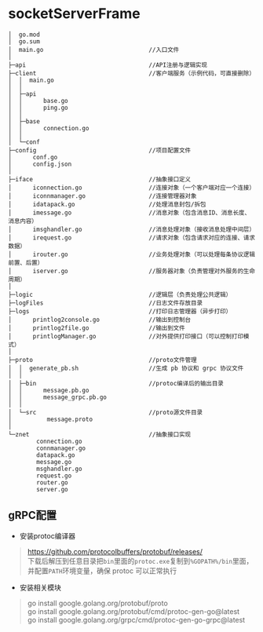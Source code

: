 # socketServerFrame
```
│  go.mod
│  go.sum
│  main.go                              //入口文件
│
├─api                                   //API注册与逻辑实现
├─client                                //客户端服务（示例代码，可直接删除）
│  │  main.go
│  │
│  ├─api
│  │      base.go
│  │      ping.go
│  │
│  ├─base
│  │      connection.go
│  │
│  └─conf
├─config                                //项目配置文件
│      conf.go
│      config.json
│
├─iface                                 //抽象接口定义
│      iconnection.go                   //连接对象（一个客户端对应一个连接）
│      iconnmanager.go                  //连接管理器对象
│      idatapack.go                     //处理消息封包/拆包
│      imessage.go                      //消息对象（包含消息ID、消息长度、消息内容）
│      imsghandler.go                   //消息处理对象（接收消息处理中间层）
│      irequest.go                      //请求对象（包含请求对应的连接、请求数据）
│      irouter.go                       //业务处理对象（可以处理每条协议逻辑前置、后置）
│      iserver.go                       //服务器对象（负责管理对外服务的生命周期）
│
├─logic                                 //逻辑层（负责处理公共逻辑）
├─logFiles                              //日志文件存放目录
├─logs                                  //打印日志管理器（异步打印）
│      printlog2console.go              //输出到控制台
│      printlog2file.go                 //输出到文件
│      printlogManager.go               //对外提供打印接口（可以控制打印模式）
│
├─proto                                 //proto文件管理
│  │  generate_pb.sh                    //生成 pb 协议和 grpc 协议文件
│  │
│  ├─bin                                //protoc编译后的输出目录
│  │      message.pb.go
│  │      message_grpc.pb.go
│  │
│  └─src                                //proto源文件目录
│          message.proto
│
└─znet                                  //抽象接口实现
        connection.go
        connmanager.go
        datapack.go
        message.go
        msghandler.go
        request.go
        router.go
        server.go
```

## gRPC配置

- 安装protoc编译器

> https://github.com/protocolbuffers/protobuf/releases/  
> 下载后解压到任意目录把`bin`里面的`protoc.exe`复制到`%GOPATH%/bin`里面，并配置`PATH`环境变量，确保 protoc 可以正常执行

- 安装相关模块

> go install google.golang.org/protobuf/proto  
> go install google.golang.org/protobuf/cmd/protoc-gen-go@latest  
> go install google.golang.org/grpc/cmd/protoc-gen-go-grpc@latest  